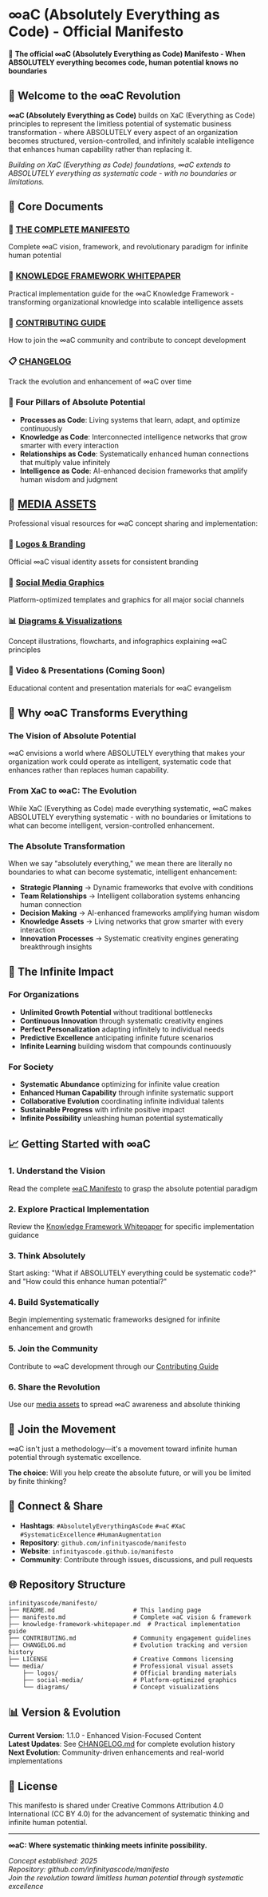 # ∞aC (Absolutely Everything as Code) - Official Manifesto

🚀 **The official ∞aC (Absolutely Everything as Code) Manifesto - When ABSOLUTELY everything becomes code, human potential knows no boundaries**

## 🌟 Welcome to the ∞aC Revolution

**∞aC (Absolutely Everything as Code)** builds on XaC (Everything as Code) principles to represent the limitless potential of systematic business transformation - where ABSOLUTELY every aspect of an organization becomes structured, version-controlled, and infinitely scalable intelligence that enhances human capability rather than replacing it.

*Building on XaC (Everything as Code) foundations, ∞aC extends to ABSOLUTELY everything as systematic code - with no boundaries or limitations.*

## 📖 Core Documents

### 🎯 **[THE COMPLETE MANIFESTO](manifesto.md)**
Complete ∞aC vision, framework, and revolutionary paradigm for infinite human potential

### 📄 **[KNOWLEDGE FRAMEWORK WHITEPAPER](knowledge-framework-whitepaper.md)**
Practical implementation guide for the ∞aC Knowledge Framework - transforming organizational knowledge into scalable intelligence assets

### 🤝 **[CONTRIBUTING GUIDE](CONTRIBUTING.md)**
How to join the ∞aC community and contribute to concept development

### 📋 **[CHANGELOG](CHANGELOG.md)**
Track the evolution and enhancement of ∞aC over time

### 🔄 **Four Pillars of Absolute Potential**
- **Processes as Code**: Living systems that learn, adapt, and optimize continuously
- **Knowledge as Code**: Interconnected intelligence networks that grow smarter with every interaction  
- **Relationships as Code**: Systematically enhanced human connections that multiply value infinitely
- **Intelligence as Code**: AI-enhanced decision frameworks that amplify human wisdom and judgment

## 🎨 **[MEDIA ASSETS](media/)**

Professional visual resources for ∞aC concept sharing and implementation:

### 📁 **[Logos & Branding](media/logos/)**
Official ∞aC visual identity assets for consistent branding

### 📱 **[Social Media Graphics](media/social-media/)**
Platform-optimized templates and graphics for all major social channels

### 📊 **[Diagrams & Visualizations](media/diagrams/)**
Concept illustrations, flowcharts, and infographics explaining ∞aC principles

### 🎥 **Video & Presentations** (Coming Soon)
Educational content and presentation materials for ∞aC evangelism

## 🚀 Why ∞aC Transforms Everything

### The Vision of Absolute Potential
∞aC envisions a world where ABSOLUTELY everything that makes your organization work could operate as intelligent, systematic code that enhances rather than replaces human capability.

### From XaC to ∞aC: The Evolution
While XaC (Everything as Code) made everything systematic, ∞aC makes ABSOLUTELY everything systematic - with no boundaries or limitations to what can become intelligent, version-controlled enhancement.

### The Absolute Transformation
When we say "absolutely everything," we mean there are literally no boundaries to what can become systematic, intelligent enhancement:

- **Strategic Planning** → Dynamic frameworks that evolve with conditions
- **Team Relationships** → Intelligent collaboration systems enhancing human connection
- **Decision Making** → AI-enhanced frameworks amplifying human wisdom
- **Knowledge Assets** → Living networks that grow smarter with every interaction
- **Innovation Processes** → Systematic creativity engines generating breakthrough insights

## 🎯 The Infinite Impact

### For Organizations
- **Unlimited Growth Potential** without traditional bottlenecks
- **Continuous Innovation** through systematic creativity engines
- **Perfect Personalization** adapting infinitely to individual needs
- **Predictive Excellence** anticipating infinite future scenarios
- **Infinite Learning** building wisdom that compounds continuously

### For Society
- **Systematic Abundance** optimizing for infinite value creation
- **Enhanced Human Capability** through infinite systematic support
- **Collaborative Evolution** coordinating infinite individual talents
- **Sustainable Progress** with infinite positive impact
- **Infinite Possibility** unleashing human potential systematically

## 📈 Getting Started with ∞aC

### 1. **Understand the Vision**
Read the complete [∞aC Manifesto](manifesto.md) to grasp the absolute potential paradigm

### 2. **Explore Practical Implementation**
Review the [Knowledge Framework Whitepaper](knowledge-framework-whitepaper.md) for specific implementation guidance

### 3. **Think Absolutely**
Start asking: "What if ABSOLUTELY everything could be systematic code?" and "How could this enhance human potential?"

### 4. **Build Systematically**
Begin implementing systematic frameworks designed for infinite enhancement and growth

### 5. **Join the Community**
Contribute to ∞aC development through our [Contributing Guide](CONTRIBUTING.md)

### 6. **Share the Revolution**
Use our [media assets](media/) to spread ∞aC awareness and absolute thinking

## 🤝 Join the Movement

∞aC isn't just a methodology—it's a movement toward infinite human potential through systematic excellence.

**The choice**: Will you help create the absolute future, or will you be limited by finite thinking?

## 📱 Connect & Share

- **Hashtags**: `#AbsolutelyEverythingAsCode` `#∞aC` `#XaC` `#SystematicExcellence` `#HumanAugmentation`
- **Repository**: `github.com/infinityascode/manifesto`
- **Website**: `infinityascode.github.io/manifesto`
- **Community**: Contribute through issues, discussions, and pull requests

## 🌐 Repository Structure

```
infinityascode/manifesto/
├── README.md                      # This landing page
├── manifesto.md                   # Complete ∞aC vision & framework
├── knowledge-framework-whitepaper.md  # Practical implementation guide
├── CONTRIBUTING.md                # Community engagement guidelines
├── CHANGELOG.md                   # Evolution tracking and version history
├── LICENSE                        # Creative Commons licensing
└── media/                         # Professional visual assets
    ├── logos/                     # Official branding materials
    ├── social-media/              # Platform-optimized graphics
    └── diagrams/                  # Concept visualizations
```

## 📊 Version & Evolution

**Current Version**: 1.1.0 - Enhanced Vision-Focused Content  
**Latest Updates**: See [CHANGELOG.md](CHANGELOG.md) for complete evolution history  
**Next Evolution**: Community-driven enhancements and real-world implementations

## 📜 License

This manifesto is shared under Creative Commons Attribution 4.0 International (CC BY 4.0) for the advancement of systematic thinking and infinite human potential.

---

**∞aC: Where systematic thinking meets infinite possibility.**

*Concept established: 2025*  
*Repository: github.com/infinityascode/manifesto*  
*Join the revolution toward limitless human potential through systematic excellence*